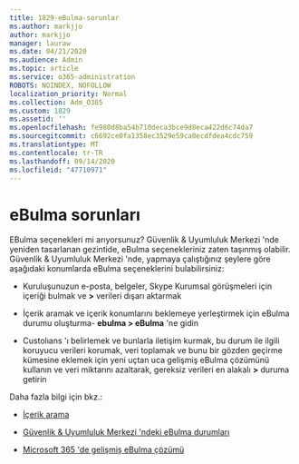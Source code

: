 ```yaml
---
title: 1829-eBulma-sorunlar
ms.author: markjjo
author: markjjo
manager: lauraw
ms.date: 04/21/2020
ms.audience: Admin
ms.topic: article
ms.service: o365-administration
ROBOTS: NOINDEX, NOFOLLOW
localization_priority: Normal
ms.collection: Adm_O365
ms.custom: 1829
ms.assetid: ''
ms.openlocfilehash: fe980d8ba54b710deca3bce9d8eca422d6c74da7
ms.sourcegitcommit: c6692ce0fa1358ec3529e59ca0ecdfdea4cdc759
ms.translationtype: MT
ms.contentlocale: tr-TR
ms.lasthandoff: 09/14/2020
ms.locfileid: "47710971"
---
```

# <a name="ediscovery-issues"></a>eBulma sorunları

EBulma seçenekleri mi arıyorsunuz? Güvenlik & Uyumluluk Merkezi 'nde yeniden tasarlanan gezintide, eBulma seçenekleriniz zaten taşınmış olabilir.  Güvenlik & Uyumluluk Merkezi 'nde, yapmaya çalıştığınız şeylere göre aşağıdaki konumlarda eBulma seçeneklerini bulabilirsiniz:

- Kuruluşunuzun e-posta, belgeler, Skype Kurumsal görüşmeleri için içeriği bulmak ve **>** verileri dışarı aktarmak

- İçerik aramak ve içerik konumlarını beklemeye yerleştirmek için eBulma durumu oluşturma- **ebulma > eBulma** 'ne gidin

- Custolıans 'ı belirlemek ve bunlarla iletişim kurmak, bu durum ile ilgili koruyucu verileri korumak, veri toplamak ve bunu bir gözden geçirme kümesine eklemek için yeni uçtan uca gelişmiş eBulma çözümünü kullanın ve veri miktarını azaltarak, gereksiz verileri en alakalı **>** duruma getirin

Daha fazla bilgi için bkz.:

- [İçerik arama](https://docs.microsoft.com/microsoft-365/compliance/content-search)

- [Güvenlik & Uyumluluk Merkezi 'ndeki eBulma durumları](https://docs.microsoft.com/microsoft-365/compliance/ediscovery-cases)

- [Microsoft 365 'de gelişmiş eBulma çözümü](https://docs.microsoft.com/microsoft-365/compliance/overview-ediscovery-20)
